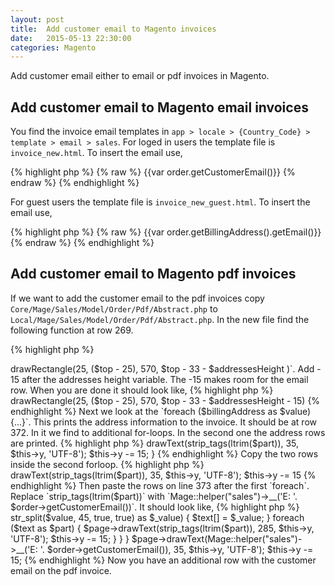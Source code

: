 ```yaml
---
layout: post
title:  Add customer email to Magento invoices
date:   2015-05-13 22:30:00
categories: Magento
---
```


Add customer email either to email or pdf invoices in Magento.


Add customer email to Magento email invoices
-------------
You find the invoice email templates in `app > locale > {Country_Code} > template > email > sales`. For loged in users the template file is `invoice_new.html`. To insert the email use,

{% highlight php %}
{% raw %}
{{var order.getCustomerEmail()}}
{% endraw %}
{% endhighlight %}

For guest users the template file is `invoice_new_guest.html`. To insert the email use,

{% highlight php %}
{% raw %}
{{var order.getBillingAddress().getEmail()}}
{% endraw %}
{% endhighlight %}


Add customer email to Magento pdf invoices
-------------

If we want to add the customer email to the pdf invoices copy `Core/Mage/Sales/Model/Order/Pdf/Abstract.php` to `Local/Mage/Sales/Model/Order/Pdf/Abstract.php`. In the new file find the following function at row 269.

{% highlight php %}
<?php
protected function insertOrder(&$page, $obj, $putOrderId = true)
{ ... }
{% endhighlight %}

On line 351 you find the following row `$page->drawRectangle(25, ($top - 25), 570, $top - 33 - $addressesHeight )`. Add - 15 after the addresses height variable. The -15 makes room for the email row. When you are done it should look like,

{% highlight php %}
<?php
$page->drawRectangle(25, ($top - 25), 570, $top - 33 - $addressesHeight - 15)
{% endhighlight %}

Next we look at the `foreach ($billingAddress as $value){...}`. This prints the address information to the invoice. It should be at row 372. In it we find to additional for-loops. In the second one the address rows are printed.

{% highlight php %}
<?php
foreach ($text as $part) {
  $page->drawText(strip_tags(ltrim($part)), 35, $this->y, 'UTF-8');
  $this->y -= 15;
}
{% endhighlight %}

Copy the two rows inside the second forloop.

{% highlight php %}
<?php
$page->drawText(strip_tags(ltrim($part)), 35, $this->y, 'UTF-8');
$this->y -= 15
{% endhighlight %}

Then paste the rows on line 373 after the first `foreach`. Replace `strip_tags(ltrim($part))` with `Mage::helper("sales")->__('E: '. $order->getCustomerEmail())`. It should look like,


{% highlight php %}
<?php
foreach ($shippingAddress as $value){
  if ($value!=='') {
    $text = array();
    foreach (Mage::helper('core/string')->str_split($value, 45, true, true) as $_value) {
      $text[] = $_value;
    }
    foreach ($text as $part) {
      $page->drawText(strip_tags(ltrim($part)), 285, $this->y, 'UTF-8');
      $this->y -= 15;
    }
  }
}
$page->drawText(Mage::helper("sales")->__('E: '. $order->getCustomerEmail()), 35, $this->y, 'UTF-8');
$this->y -= 15;
{% endhighlight %}

Now you have an additional row with the customer email on the pdf invoice.

